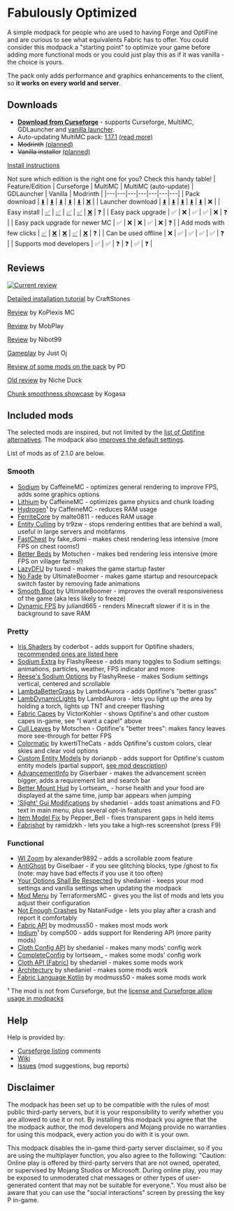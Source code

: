 # Fabulously Optimized

A simple modpack for people who are used to having Forge and OptiFine and are curious to see what equivalents Fabric has to offer. You could consider this modpack a "starting point" to optimize your game before adding more functional mods or you could just play this as if it was vanilla - the choice is yours. 

The pack only adds performance and graphics enhancements to the client, so **it works on every world and server**.

## Downloads

* **[Download from Curseforge](https://www.curseforge.com/minecraft/modpacks/fabulously-optimized)** - supports Curseforge, MultiMC, GDLauncher and [vanilla launcher](https://github.com/Madis0/fabulously-optimized/wiki/Install-instructions#minecraft-launcher-the-vanilla-or-any-other-launcher).
* Auto-updating MultiMC pack: [1.17.1](https://github.com/Madis0/fabulously-optimized/releases/download/v2.1.0/Fabulously.Optimized.MultiMC.auto-update.zip) [(read more)](https://github.com/Madis0/fabulously-optimized/wiki/Auto-updating-MultiMC-pack)
* ~~Modrinth~~ [(planned)](https://github.com/Madis0/fabulously-optimized/issues/63)
* ~~Vanilla installer~~ [(planned)](https://github.com/Madis0/fabulously-optimized/issues/110)

[Install instructions](https://github.com/Madis0/fabulously-optimized/wiki/Install-instructions)

Not sure which edition is the right one for you? Check this handy table!
| Feature/Edition | Curseforge | MultiMC | MultiMC (auto-update) | GDLauncher | Vanilla | Modrinth |
|---|---|---|---|---|---|---|
| Pack download | [⬇️](https://www.curseforge.com/minecraft/modpacks/fabulously-optimized/files) | [⬇️](https://www.curseforge.com/minecraft/modpacks/fabulously-optimized/files) | [⬇️](https://github.com/Madis0/fabulously-optimized#downloads) | [⬇️](https://www.curseforge.com/minecraft/modpacks/fabulously-optimized/files) | [⬇️](https://github.com/Madis0/fabulously-optimized/wiki/Install-instructions#minecraft-launcher-the-vanilla-or-any-other-launcher) | [❌](https://github.com/Madis0/fabulously-optimized/issues/63) |
| Launcher download | [⬇️](https://download.curseforge.com) | [⬇️](https://multimc.org) | [⬇️](https://multimc.org) | [⬇️](https://gdevs.io) | [⬇️](https://www.minecraft.net/en-us/download) | ❌ |
| Easy install | [✅](https://github.com/Madis0/fabulously-optimized/wiki/Install-instructions#curseforge-launcher) | [✅](https://github.com/Madis0/fabulously-optimized/wiki/Install-instructions#multimc) | [✅](https://github.com/Madis0/fabulously-optimized/wiki/Install-instructions#multimc-auto-update) | [✅](https://github.com/Madis0/fabulously-optimized/wiki/Install-instructions#gdlauncher) | [❌](https://github.com/Madis0/fabulously-optimized/wiki/Install-instructions#minecraft-launcher-the-vanilla-or-any-other-launcher) | ❓ |
| Easy pack upgrade | ✅ | ❌ | ✅ | ✅ | ❌ | ❓ |
| Easy pack upgrade for newer MC | ✅ | ❌ | ❌ | ✅ | ❌ | ❓ |
| Add mods with few clicks | [✅](https://github.com/Madis0/fabulously-optimized/wiki/Adding-more-mods#curseforge-launcher-minecraft-117xfo-2xx) | [❌](https://github.com/Madis0/fabulously-optimized/wiki/Adding-more-mods#multimc) | [❌](https://github.com/Madis0/fabulously-optimized/wiki/Adding-more-mods#multimc) | [✅](https://github.com/Madis0/fabulously-optimized/wiki/Adding-more-mods#gdlauncher) | [❌](https://github.com/Madis0/fabulously-optimized/wiki/Adding-more-mods#minecraft-launcher-vanilla) | ❓ |
| Can be used offline | ❌ | ✅ | ✅ | ✅ | ✅ | ❓ |
| Supports mod developers | ✅ | ✅ | ❓ | ❓ | ✅ | ❓ |

## Reviews

[![Current review](https://img.youtube.com/vi/bb8G9X5Q_4I/maxresdefault.jpg)](https://www.youtube.com/watch?v=bb8G9X5Q_4I)

[Detailed installation tutorial](https://www.youtube.com/watch?v=9HXXyfzUy6Q) by CraftStones

[Review](https://www.youtube.com/watch?v=crtB5DnZ3a8) by KoPlexis MC

[Review](https://www.youtube.com/watch?v=XR0zJL9blpE) by MobPlay

[Review](https://www.youtube.com/watch?v=HfsoF4l5bck) by Nibot99

[Gameplay](https://youtu.be/ggCGrlMLOEc?t=110) by Just Oj

[Review of some mods on the pack](https://www.youtube.com/watch?v=8OBkqn4Z4ek) by PD

[Old review](https://www.youtube.com/watch?v=YQyDNc7aGBs) by Niche Duck

[Chunk smoothness showcase](https://www.youtube.com/watch?v=FEdt1lQsJDo) by Kogasa

## Included mods

The selected mods are inspired, but not limited by the [list of Optifine alternatives](https://gist.github.com/LambdAurora/1f6a4a99af374ce500f250c6b42e8754). The modpack also [improves the default settings](https://github.com/Madis0/fabulously-optimized/wiki/Changed-options).

List of mods as of 2.1.0 are below.

### Smooth
* [Sodium](https://www.curseforge.com/minecraft/mc-mods/sodium) by CaffeineMC - optimizes general rendering to improve FPS, adds some graphics options
* [Lithium](https://www.curseforge.com/minecraft/mc-mods/lithium) by CaffeineMC - optimizes game physics and chunk loading
* [Hydrogen](https://modrinth.com/mod/hydrogen)¹ by CaffeineMC - reduces RAM usage
* [FerriteCore](https://www.curseforge.com/minecraft/mc-mods/ferritecore-fabric) by malte0811 - reduces RAM usage
* [Entity Culling](https://www.curseforge.com/minecraft/mc-mods/entityculling) by tr9zw - stops rendering entities that are behind a wall, useful in large servers and mobfarms
* [FastChest](https://www.curseforge.com/minecraft/mc-mods/fastchest) by fake_domi - makes chest rendering less intensive (more FPS on chest rooms!)
* [Better Beds](https://www.curseforge.com/minecraft/mc-mods/better-beds) by Motschen - makes bed rendering less intensive (more FPS on villager farms!)
* [LazyDFU](https://www.curseforge.com/minecraft/mc-mods/lazydfu) by tuxed - makes the game startup faster
* [No Fade](https://www.curseforge.com/minecraft/mc-mods/no-fade) by UltimateBoomer - makes game startup and resourcepack switch faster by removing fade animations
* [Smooth Boot](https://www.curseforge.com/minecraft/mc-mods/smooth-boot) by UltimateBoomer - improves the overall responsiveness of the game (aka less likely to freeze)
* [Dynamic FPS](https://www.curseforge.com/minecraft/mc-mods/dynamic-fps) by juliand665 - renders Minecraft slower if it is in the background to save RAM

### Pretty
* [Iris Shaders](https://www.curseforge.com/minecraft/mc-mods/irisshaders) by coderbot - adds support for Optifine shaders, [recommended ones are listed here](https://github.com/IrisShaders/Iris#what-shader-packs-can-i-use-right-now)
* [Sodium Extra](https://www.curseforge.com/minecraft/mc-mods/sodium-extra) by FlashyReese - adds many toggles to Sodium settings: animations, particles, weather, FPS indicator and more
* [Reese's Sodium Options](https://www.curseforge.com/minecraft/mc-mods/reeses-sodium-options) by FlashyReese - makes Sodium settings vertical, centered and scrollable
* [LambdaBetterGrass](https://www.curseforge.com/minecraft/mc-mods/lambdabettergrass) by LambdAurora - adds Optifine's "better grass"
* [LambDynamicLights](https://www.curseforge.com/minecraft/mc-mods/lambdynamiclights) by LambdAurora - lets you light up the area by holding a torch, lights up TNT and creeper flashing
* [Fabric Capes](https://www.curseforge.com/minecraft/mc-mods/capes) by VictorKohler - shows Optifine's and other custom capes in-game, see "I want a cape!" above
* [Cull Leaves](https://www.curseforge.com/minecraft/mc-mods/cull-leaves) by Motschen - Optifine's "better trees": makes fancy leaves more see-through for better FPS
* [Colormatic](https://www.curseforge.com/minecraft/mc-mods/colormatic) by kwertiTheCats - adds Optifine's custom colors, clear skies and clear void options
* [Custom Entity Models](https://www.curseforge.com/minecraft/mc-mods/custom-entity-models-cem) by dorianpb - adds support for Optifine's custom entity models (partial support, [see mod description](https://www.curseforge.com/minecraft/mc-mods/custom-entity-models-cem))
* [AdvancementInfo](https://www.curseforge.com/minecraft/mc-mods/advancementinfo) by Giserbaer - makes the advancement screen bigger, adds a requirement list and search bar
* [Better Mount Hud](https://www.curseforge.com/minecraft/mc-mods/better-mount-hud) by Lortseam_ - horse health and your food are displayed at the same time, jump bar appears when jumping
* ['Slight' Gui Modifications](https://www.curseforge.com/minecraft/mc-mods/slight-gui-modifications) by shedaniel - adds toast animations and FO text in main menu, plus several opt-in features
* [Item Model Fix](https://www.curseforge.com/minecraft/mc-mods/item-model-fix) by Pepper_Bell - fixes transparent gaps in held items
* [Fabrishot](https://www.curseforge.com/minecraft/mc-mods/fabrishot) by ramidzkh - lets you take a high-res screenshot (press F9)

### Functional
* [WI Zoom](https://www.curseforge.com/minecraft/mc-mods/wi-zoom) by alexander9892 - adds a scrollable zoom feature
* [AntiGhost](https://www.curseforge.com/minecraft/mc-mods/antighost) by Giselbaer - if you see glitching blocks, type /ghost to fix (note: may have bad effects if you use it too often)
* [Your Options Shall Be Respected](https://www.curseforge.com/minecraft/mc-mods/yosbr) by shedaniel - keeps your mod settings and vanilla settings when updating the modpack
* [Mod Menu](https://www.curseforge.com/minecraft/mc-mods/modmenu) by TerraformersMC - gives you the list of mods and lets you adjust their configuration
* [Not Enough Crashes](https://www.curseforge.com/minecraft/mc-mods/not-enough-crashes) by NatanFudge - lets you play after a crash and report it comfortably
* [Fabric API](https://www.curseforge.com/minecraft/mc-mods/fabric-api) by modmuss50 - makes most mods work
* [Indium](https://modrinth.com/mod/indium)¹ by comp500 - adds support for Rendering API (more parity mods)
* [Cloth Config API](https://www.curseforge.com/minecraft/mc-mods/cloth-config) by shedaniel - makes many mods' config work
* [CompleteConfig](https://www.curseforge.com/minecraft/mc-mods/completeconfig) by lortseam_ - makes some mods' config work
* [Cloth API (Fabric)](https://www.curseforge.com/minecraft/mc-mods/cloth-api) by shedaniel - makes some mods work
* [Architectury](https://www.curseforge.com/minecraft/mc-mods/architectury-fabric) by shedaniel - makes some mods work
* [Fabric Language Kotlin](https://www.curseforge.com/minecraft/mc-mods/fabric-language-kotlin) by modmuss50 - makes some mods work

¹ The mod is not from Curseforge, but the [license and Curseforge allow usage in modpacks](https://support.overwolf.com/en/support/solutions/articles/9000197913-non-curseforge-mods)

## Help

Help is provided by:

* [Curseforge listing](https://www.curseforge.com/minecraft/modpacks/fabulously-optimized) comments
* [Wiki](https://github.com/Madis0/fabulously-optimized/wiki)
* [Issues](https://github.com/Madis0/fabulously-optimized/issues) (mod suggestions, bug reports)

## Disclaimer

The modpack has been set up to be compatible with the rules of most public third-party servers, but it is your responsibility to verify whether you are allowed to use it or not. By installing this modpack you agree that the the modpack author, the mod developers and Mojang provide no warranties for using this modpack, every action you do with it is your own. 

This modpack disables the in-game third-party server disclaimer, so if you are using the multiplayer function, you also agree to the following: "Caution: Online play is offered by third-party servers that are not owned, operated, or supervised by Mojang Studios or Microsoft. During online play, you may be exposed to unmoderated chat messages or other types of user-generated content that may not be suitable for everyone.". You must also be aware that you can use the "social interactions" screen by pressing the key P in-game.
